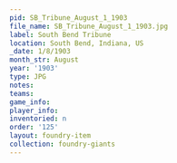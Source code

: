 ```yaml
---
pid: SB_Tribune_August_1_1903
file_name: SB_Tribune_August_1_1903.jpg
label: South Bend Tribune
location: South Bend, Indiana, US
_date: 1/8/1903
month_str: August
year: '1903'
type: JPG
notes: 
teams: 
game_info: 
player_info: 
inventoried: n
order: '125'
layout: foundry-item
collection: foundry-giants
---
```


